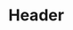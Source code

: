 <!-- TITLE: Nomads Song Of Travel -->
<!-- SUBTITLE: This song allows greatly increased freedom of movement.  It provides levitation, increased movement speed, the ability to see invisible creatures, and invisibility for your group. -->

# Header